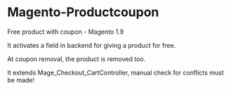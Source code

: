 # Magento-Productcoupon
Free product with coupon - Magento 1.9

It activates a field in backend for giving a product for free.

At coupon removal, the product is removed too.

It extends Mage_Checkout_CartController, manual check for conflicts must be made!